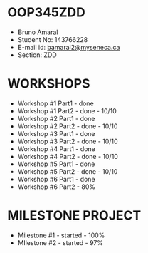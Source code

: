 # OOP345ZDD
- Bruno Amaral
- Student No: 143766228
- E-mail id: bamaral2@myseneca.ca
- Section: ZDD

# WORKSHOPS
- Workshop #1 Part1 - done
- Workshop #1 Part2 - done - 10/10
- Workshop #2 Part1 - done
- Workshop #2 Part2 - done - 10/10
- Workshop #3 Part1 - done
- Workshop #3 Part2 - done - 10/10
- Workshop #4 Part1 - done
- Workshop #4 Part2 - done - 10/10
- Workshop #5 Part1 - done
- Workshop #5 Part2 - done - 10/10
- Workshop #6 Part1 - done
- Workshop #6 Part2 - 80%

# MILESTONE PROJECT
- Milestone #1 - started - 100%
- MIlestone #2 - started - 97%
